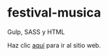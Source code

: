 # festival-musica
Gulp, SASS y HTML


Haz clic [aquí](rockandedmfestival2023.netlify.app) para ir al sitio web.

